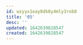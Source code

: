 ```yaml
---
id: wzyyx1oay8dk8y4mly3rob8
title: '05'
desc: ''
updated: 1642639828547
created: 1642639828547
---
```


